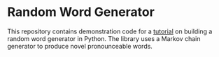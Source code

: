 # Random Word Generator

This repository contains demonstration code for a [tutorial][] on building a random word generator in Python.
The library uses a Markov chain generator to produce novel pronounceable words.

[tutorial]: http://www.dmulholl.com/lets-build/a-random-word-generator.html

